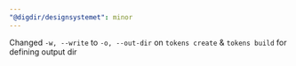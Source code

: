 ```yaml
---
"@digdir/designsystemet": minor
---
```


Changed `-w, --write` to `-o, --out-dir` on `tokens create` & `tokens build` for defining output dir
